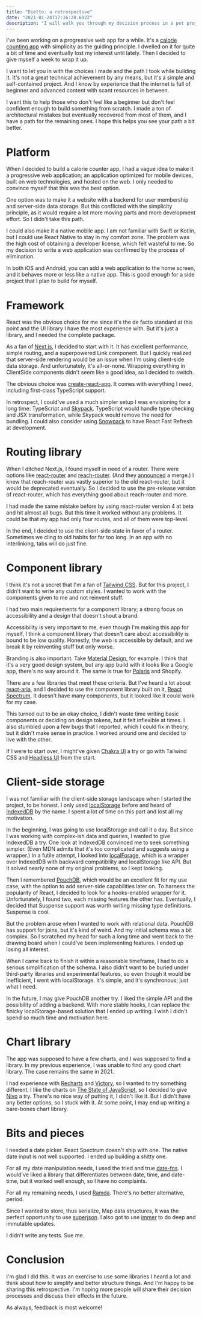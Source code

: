 ```yaml
---
title: "Dietto: a retrospective"
date: "2021-01-24T17:16:28.692Z"
description: "I will walk you through my decision process in a pet project and provide some retrospective."
---
```


I've been working on a progressive web app for a while. It's a [calorie counting app](https://dietto.6nok.org/) with simplicity as the guiding principle. I dwelled on it for quite a bit of time and eventually lost my interest until lately. Then I decided to give myself a week to wrap it up.

I want to let you in with the choices I made and the path I took while building it. It's not a great technical achievement by any means, but it's a simple and self-contained project. And I know by experience that the internet is full of beginner and advanced content with scant resources in between.

I want this to help those who don't feel like a beginner but don't feel confident enough to build something from scratch. I made a ton of architectural mistakes but eventually recovered from most of them, and I have a path for the remaining ones. I hope this helps you see your path a bit better.

# Platform

When I decided to build a calorie counter app, I had a vague idea to make it a progressive web application; an application optimized for mobile devices, built on web technologies, and hosted on the web. I only needed to convince myself that this was the best option.

One option was to make it a website with a backend for user membership and server-side data storage. But this conflicted with the simplicity principle, as it would require a lot more moving parts and more development effort. So I didn't take this path.

I could also make it a native mobile app. I am not familiar with Swift or Kotlin, but I could use React Native to stay in my comfort zone. The problem was the high cost of obtaining a developer license, which felt wasteful to me. So my decision to write a web application was confirmed by the process of elimination.

In both iOS and Android, you can add a web application to the home screen, and it behaves more or less like a native app. This is good enough for a side project that I plan to build for myself.

# Framework

React was the obvious choice for me since it's the de facto standard at this point and the UI library I have the most experience with. But it's just a library, and I needed the complete package.

As a fan of [Next.js](https://nextjs.org/), I decided to start with it. It has excellent performance, simple routing, and a superpowered Link component. But I quickly realized that server-side rendering would be an issue when I'm using client-side data storage. And unfortunately, it's all-or-none. Wrapping everything in ClientSide components didn't seem like a good idea, so I decided to switch.

The obvious choice was [create-react-app](https://create-react-app.dev/). It comes with everything I need, including first-class TypeScript support.

In retrospect, I could've used a much simpler setup I was envisioning for a long time: TypeScript and [Skypack](https://www.skypack.dev/). TypeScript would handle type checking and JSX transformation, while Skypack would remove the need for bundling. I could also consider using [Snowpack](https://www.snowpack.dev/) to have React Fast Refresh at development.

# Routing library

When I ditched Next.js, I found myself in need of a router. There were options like [react-router](https://reactrouter.com/) and [reach-router](https://reach.tech/router/). (And they [announced](https://reacttraining.com/blog/reach-react-router-future/) a merge.) I knew that reach-router was vastly superior to the old react-router, but it would be deprecated eventually. So I decided to use the pre-release version of react-router, which has everything good about reach-router and more.

I had made the same mistake before by using react-router version 4 at beta and hit almost all bugs. But this time it worked without any problems. It could be that my app had only four routes, and all of them were top-level.

In the end, I decided to use the client-side state in favor of a router. Sometimes we cling to old habits for far too long. In an app with no interlinking, tabs will do just fine.

# Component library

I think it's not a secret that I'm a fan of [Tailwind CSS](https://tailwindcss.com/). But for this project, I didn't want to write any custom styles. I wanted to work with the components given to me and not reinvent stuff.

I had two main requirements for a component library; a strong focus on accessibility and a design that doesn't shout a brand.

Accessibility is very important to me, even though I'm making this app for myself, I think a component library that doesn't care about accessibility is bound to be low quality. Honestly, the web is accessible by default, and we break it by reinventing stuff but only worse.

Branding is also important. Take [Material Design](https://www.material.io/), for example. I think that it's a very good design system, but any app build with it looks like a Google app, there's no way around it. The same is true for [Polaris](https://polaris.shopify.com/) and Shopify.

There are a few libraries that meet these criteria. But I've heard a lot about [react-aria](https://react-spectrum.adobe.com/react-aria/index.html), and I decided to use the component library built on it, [React Spectrum](https://react-spectrum.adobe.com/react-spectrum/index.html). It doesn't have many components, but it looked like it could work for my case.

This turned out to be an okay choice, I didn't waste time writing basic components or deciding on design tokens, but it felt inflexible at times. I also stumbled upon a few bugs that I reported, which I could fix in theory, but it didn't make sense in practice. I worked around one and decided to live with the other.

If I were to start over, I might've given [Chakra UI](https://chakra-ui.com/) a try or go with Tailwind CSS and [Headless UI](https://headlessui.dev/) from the start.

# Client-side storage

I was not familiar with the client-side storage landscape when I started the project, to be honest. I only used [localStorage](https://developer.mozilla.org/en-US/docs/Web/API/Window/localStorage) before and heard of [IndexedDB](https://developer.mozilla.org/en-US/docs/Web/API/IndexedDB_API) by the name. I spent a lot of time on this part and lost all my motivation.

In the beginning, I was going to use localStorage and call it a day. But since I was working with complex-ish data and queries, I wanted to give IndexedDB a try. One look at IndexedDB convinced me to seek something simpler. (Even MDN admits that it's too complicated and suggests using a wrapper.) In a futile attempt, I looked into [localForage](https://localforage.github.io/localForage/), which is a wrapper over IndexedDB with backward compatibility and localStorage like API. But it solved nearly none of my original problems, so I kept looking.

Then I remembered [PouchDB](https://pouchdb.com/), which would be an excellent fit for my use case, with the option to add server-side capabilities later on. To harness the popularity of React, I decided to look for a hooks-enabled wrapper for it. Unfortunately, I found two, each missing features the other has. Eventually, I decided that Suspense support was worth writing missing type definitions. Suspense is cool.

But the problem arose when I wanted to work with relational data. PouchDB has support for joins, but it's kind of weird. And my initial schema was a bit complex. So I scratched my head for such a long time and went back to the drawing board when I could've been implementing features. I ended up losing all interest.

When I came back to finish it within a reasonable timeframe, I had to do a serious simplification of the schema. I also didn't want to be buried under third-party libraries and experimental features, so even though it would be inefficient, I went with localStorage. It's simple, and it's synchronous; just what I need.

In the future, I may give PouchDB another try. I liked the simple API and the possibility of adding a backend. With more stable hooks, I can replace the finicky localStorage-based solution that I ended up writing. I wish I didn't spend so much time and motivation here.

# Chart library

The app was supposed to have a few charts, and I was supposed to find a library. In my previous experience, I was unable to find any good chart library. The case remains the same in 2021.

I had experience with [Recharts](http://recharts.org/) and [Victory](https://formidable.com/open-source/victory/), so I wanted to try something different. I like the charts on [The State of JavaScript](https://stateofjs.com/), so I decided to give [Nivo](https://nivo.rocks/) a try. There's no nice way of putting it, I didn't like it. But I didn't have any better options, so I stuck with it. At some point, I may end up writing a bare-bones chart library.

# Bits and pieces

I needed a date picker. React Spectrum doesn't ship with one. The native date input is not well supported. I ended up building a shitty one.

For all my date manipulation needs, I used the tried and true [date-fns](https://date-fns.org/). I would've liked a library that differentiates between date, time, and date-time, but it worked well enough, so I have no complaints.

For all my remaining needs, I used [Ramda](https://ramdajs.com/). There's no better alternative, period.

Since I wanted to store, thus serialize, Map data structures, it was the perfect opportunity to use [superjson](https://github.com/blitz-js/superjson). I also got to use [immer](https://immerjs.github.io/immer/) to do deep and immutable updates.

I didn't write any tests. Sue me.

# Conclusion

I'm glad I did this. It was an exercise to use some libraries I heard a lot and think about how to simplify and better structure things. And I'm happy to be sharing this retrospective. I'm hoping more people will share their decision processes and discuss their effects in the future.

As always, feedback is most welcome!
